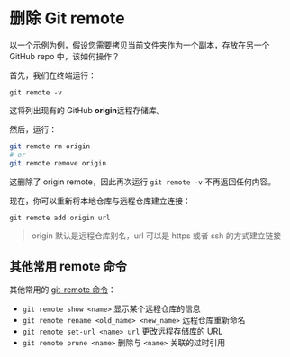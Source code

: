 # 删除 Git remote

以一个示例为例，假设您需要拷贝当前文件夹作为一个副本，存放在另一个 GitHub repo 中，该如何操作？

首先，我们在终端运行：

```git
git remote -v
```

这将列出现有的 GitHub **origin**远程存储库。

然后，运行：

```bash
git remote rm origin
# or
git remote remove origin
```

这删除了 origin remote，因此再次运行 `git remote -v` 不再返回任何内容。

现在，你可以重新将本地仓库与远程仓库建立连接：

```git
git remote add origin url
```

> origin 默认是远程仓库别名，url 可以是 https 或者 ssh 的方式建立链接

## 其他常用 remote 命令

其他常用的 [git-remote 命令](https://git-scm.com/docs/git-remote)：

- `git remote show <name>` 显示某个远程仓库的信息
- `git remote rename <old_name> <new_name>` 远程仓库重新命名
- `git remote set-url <name> url` 更改远程存储库的 URL
- `git remote prune <name>` 删除与 `<name>` 关联的过时引用
